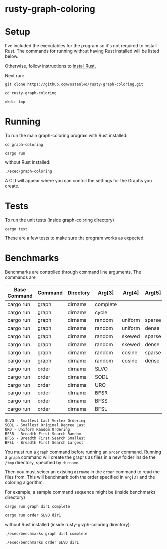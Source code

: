 # rusty-graph-coloring

# Setup

I've included the executables for the program so it's not required to install Rust. The commands for running without having Rust installed will be listed below. 

Otherwise, follow instructions to [install Rust.](https://doc.rust-lang.org/book/ch01-01-installation.html)  

Next run: 

    git clone https://github.com/ostenloo/rusty-graph-coloring.git 

    cd rusty-graph-coloring 

    mkdir tmp

# Running 

To run the main graph-coloring program with Rust installed: 

    cd graph-coloring
    
    cargo run
    
without Rust installed: 

    ./exec/graph-coloring

A CLI will appear where you can control the settings for the Graphs you create. 

# Tests 

To run the unit tests (inside graph-coloring directory)
    
    cargo test

These are a few tests to make sure the program works as expected. 

# Benchmarks

Benchmarks are controlled through command line arguments. The commands are 

| Base Command            | Command | Directory | Arg[3]   | Arg[4]  | Arg[5]  |
|-------------------------|---------|-----------|----------|---------|---------|
| cargo run               | graph   | dirname   | complete |         |         |
| cargo run               | graph   | dirname   | cycle    |         |         |
| cargo run               | graph   | dirname   | random   | uniform | sparse  |
| cargo run               | graph   | dirname   | random   | uniform | dense   |
| cargo run               | graph   | dirname   | random   | skewed  | sparse  |
| cargo run               | graph   | dirname   | random   | skewed  | dense   |
| cargo run               | graph   | dirname   | random   | cosine  | sparse  |
| cargo run               | graph   | dirname   | random   | cosine  | dense   |
| cargo run               | order   | dirname   | SLVO     |         |         |
| cargo run               | order   | dirname   | SODL     |         |         |
| cargo run               | order   | dirname   | URO      |         |         |
| cargo run               | order   | dirname   | BFSR     |         |         |
| cargo run               | order   | dirname   | BFSS     |         |         |
| cargo run               | order   | dirname   | BFSL     |         |         |

    SLVO - Smallest Last Vertex Ordering 
    SODL - Smallest Original Degree Last 
    URO - Uniform Random Ordering 
    BFSR - Breadth First Search Random 
    BFSS - Breadth First Search Smallest 
    BFSL - Breadth First Search Largest 

You must run a `graph` command before running an `order` command. Running a `graph` command will create the graphs as files in a new folder inside the `/tmp` directory, specified by `dirname`. 

Then you must select an existing `dirname` in the `order` command to read the files from. This will benchmark both the order specified in `Arg[3]` and the coloring algorithm. 

For example, a sample command sequence might be (inside benchmarks directory)

    cargo run graph dir1 complete
    
    cargo run order SLVO dir1 
    
without Rust installed (inside rusty-graph-coloring directory): 
    
    ./exec/benchmarks graph dir1 complete
    
    ./exec/benchmarks order SLVO dir1
